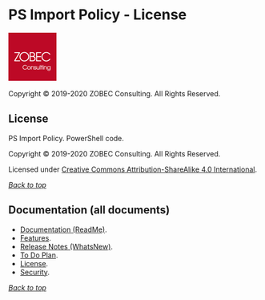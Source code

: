 # PS Import Policy - License

<a name="documenttitle"></a>

![ZOBEC Consulting logo](img\zobec-consulting-red-full-96x96.png "ZOBEC Consulting logo")

Copyright &copy; 2019-2020 ZOBEC Consulting. All Rights Reserved.

## License

PS Import Policy. PowerShell code.

Copyright &copy; 2019-2020 ZOBEC Consulting. All Rights Reserved.

Licensed under [Creative Commons Attribution-ShareAlike 4.0 International](https://creativecommons.org/licenses/by-sa/4.0/ "Licensed under Creative Commons Attribution-ShareAlike 4.0 International").

[*Back to top*](#documenttitle "Top of the document")

## Documentation (all documents)

* [Documentation (ReadMe)](ReadMe.md).
* [Features](Features.md).
* [Release Notes (WhatsNew)](WhatsNew.md).
* [To Do Plan](ToDo.md).
* [License](License.md).
* [Security](Security.md).

[*Back to top*](#documenttitle "Top of the document")
